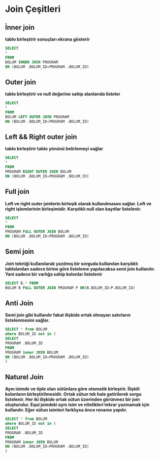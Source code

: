 # Join Çeşitleri

## İnner join

**tablo birleştirir sonuçları ekrana gösterir**

```sql
SELECT 
* 
FROM 
BOLUM INNER JOIN PROGRAM 
ON (BOLUM .BOLUM_ID=PROGRAM .BOLUM_ID) 
```


## Outer join

**tablo birleştirir ve null değerine sahip alanlarıda listeler**

```sql
SELECT 
* 
FROM 
BOLUM LEFT OUTER JOIN PROGRAM 
ON (BOLUM .BOLUM_ID=PROGRAM .BOLUM_ID)
```

## Left && Right outer join

**tablo birleştirir tablo yönünü belirlemeyi sağlar**

```sql
SELECT 
* 
FROM 
PROGRAM RIGHT OUTER JOIN BOLUM
ON (BOLUM .BOLUM_ID=PROGRAM .BOLUM_ID)
```

## Full join

**Left ve right outer joinlerin birleşik olarak kullanılmasını sağlar. Left ve right
işlemlerinin birleşimidir. Karşılıklı null olan kayıtlar listelenir.**

```sql
SELECT 
* 
FROM 
PROGRAM FULL OUTER JOIN BOLUM 
ON (BOLUM .BOLUM_ID=PROGRAM .BOLUM_ID)
```

## Semi join

**Join tekniği kullanılarak yazılmış bir sorguda kullanılan karşılıklı tablolardan
sadece birine göre listeleme yapılacaksa semi join kullanılır. Yani sadece bir
varlığa sahip kolonlar listelenir**


```sql
SELECT B.* FROM 
BOLUM B FULL OUTER JOIN PROGRAM P ON(B.BOLUM_ID=P.BOLUM_ID)
```

## Anti Join

**Semi join gibi kullanılır fakat ilişkide ortak olmayan satırların
listelenmesini sağlar.**

```sql
SELECT * from BOLUM 
where BOLUM_ID not in (
SELECT 
PROGRAM .BOLUM_ID 
FROM 
PROGRAM inner JOIN BOLUM 
ON (BOLUM .BOLUM_ID=PROGRAM .BOLUM_ID)
)
```

## Naturel Join

**Aynı isimde ve tiple olan sütünlara göre otomatik birleşirir. İlişkili
kolonların birleştirilmesidir. Ortak sütun tek hale getirilerek sorgu
listelenir. Her iki ilişkide ortak sütun üzerinden görünmez bir join
oluşturulur. Equi joindeki aynı isim ve nitelikleri tekrar yazmamak için
kullanılır. Eğer sütun isimleri farklıysa önce rename yapılır.**

```sql
SELECT * from BOLUM 
where BOLUM_ID not in (
SELECT 
PROGRAM .BOLUM_ID 
FROM 
PROGRAM inner JOIN BOLUM 
ON (BOLUM .BOLUM_ID=PROGRAM .BOLUM_ID)
)
```

